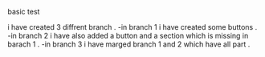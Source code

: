 basic test

i have created 3 diffrent branch .
-in branch 1 i have created some buttons .
-in branch 2 i have also added a button and a section which is missing in barach 1 .
-in branch 3 i have marged branch 1 and 2 which have all part .